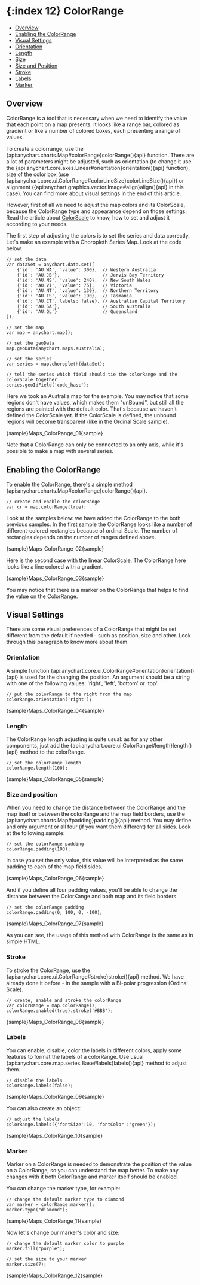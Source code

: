 {:index 12}
ColorRange
==========

* [Overview](#overview)
* [Enabling the ColorRange](#enabling_the_colorrange)
* [Visual Settings](#visual_settings)
 * [Orientation](#orientation)
 * [Length](#length)
 * [Size](#size)
 * [Size and Position](#size_and_position)
 * [Stroke](#stroke)
 * [Labels](#labels)
 * [Marker](#marker)
 
 
## Overview
 
ColorRange is a tool that is necessary when we need to identify the value that each point on a map presents. It looks like a range bar, colored as gradient 
or like a number of colored boxes, each presenting a range of values.
 
To create a colorrange, use the {api:anychart.charts.Map#colorRange}colorRange(){api} function. There are a lot of parameters might be adjusted, such as orientation
(to change it use the {api:anychart.core.axes.Linear#orientation}orientation(){api} function), size of the color box (use {api:anychart.core.ui.ColorRange#colorLineSize}colorLineSize(){api}) or alignment ({api:anychart.graphics.vector.Image#align}align(){api} in this case). You can find more about visual settings in the end of this article.

However, first of all we need to adjust the map colors and its ColorScale, because the ColorRange type and appearance depend on those settings. Read the article about [ColorScale](./Scales) to know, how to set and adjust it according to your needs.

The first step of adjusting the colors is to set the series and data correctly. Let's make an example with a Choropleth Series Map. Look at the code below.

```
// set the data
var dataSet = anychart.data.set([
    {'id': 'AU.WA', 'value': 300},  // Western Australia
    {'id': 'AU.JB'},                // Jervis Bay Territory
    {'id': 'AU.NS', 'value': 240},  // New South Wales
    {'id': 'AU.VI', 'value': 75},   // Victoria
    {'id': 'AU.NT', 'value': 130},  // Northern Territory
    {'id': 'AU.TS', 'value': 190},  // Tasmania
    {'id': 'AU.CT', labels: false}, // Australian Capital Territory
    {'id': 'AU.SA'},                // South Australia
    {'id': 'AU.QL'}                 // Queensland
]);
	
// set the map
var map = anychart.map();

// set the geoData
map.geoData(anychart.maps.australia);
	
// set the series
var series = map.choropleth(dataSet);
	
// tell the series which field should tie the colorRange and the colorScale together
series.geoIdField('code_hasc');
```

Here we took an Australia map for the example. You may notice that some regions don't have values, which makes them "unBound", but still all the regions are painted with the default color. That's because we haven't defined the ColorScale yet. If the ColorScale is defined, the unbound regions will become transparent (like in the Ordinal Scale sample).

{sample}Maps\_ColorRange\_01{sample}

Note that a ColorRange can only be connected to an only axis, while it's possible to make a map with several series.
 
 
## Enabling the ColorRange

To enable the ColorRange, there's a simple method {api:anychart.charts.Map#colorRange}colorRange(){api}.

```
// create and enable the colorRange
var cr = map.colorRange(true);
```
	
Look at the samples below: we have added the ColorRange to the both previous samples. In the first sample the ColorRange looks like a number of different-colored rectangles because of ordinal Scale. The number of rectangles depends on the number of ranges defined above.

{sample}Maps\_ColorRange\_02{sample}

Here is the second case with the linear ColorScale. The ColorRange here looks like a line colored with a gradient.

{sample}Maps\_ColorRange\_03{sample}

You may notice that there is a marker on the ColorRange that helps to find the value on the ColorRange.
 

## Visual Settings

There are some visual preferences of a ColorRange that might be set different from the default if needed - such as position, size and other. Look through this paragraph to know more about them.

### Orientation

A simple function {api:anychart.core.ui.ColorRange#orientation}orientation(){api} is used for the changing the position. An argument should be a string with one of the following values: 'right', 'left', 'bottom' or 'top'.

```
// put the colorRange to the right from the map
colorRange.orientation('right');
```

{sample}Maps\_ColorRange\_04{sample}

### Length

The ColorRange length adjusting is quite usual: as for any other components, just add the {api:anychart.core.ui.ColorRange#length}length(){api} method to the colorRange.

```
// set the colorRange length
colorRange.length(100);
```

{sample}Maps\_ColorRange\_05{sample}

### Size and position

When you need to change the distance between the ColorRange and the map itself or between the colorRange and the map field borders, use the {api:anychart.charts.Map#padding}padding(){api} method.
You may define and only argument or all four (if you want them different) for all sides. Look at the following sample:

```
// set the colorRange padding
colorRange.padding(100);
```

In case you set the only value, this value will be interpreted as the same padding to each of the map field sides.

{sample}Maps\_ColorRange\_06{sample}

And if you define all four padding values, you'll be able to change the distance between the ColorKange and both map and its field borders.

```
// set the colorRange padding
colorRange.padding(0, 100, 0, -100);
```

{sample}Maps\_ColorRange\_07{sample}

As you can see, the usage of this method with ColorRange is the same as in simple HTML.

### Stroke 

To stroke the ColorRange, use the {api:anychart.core.ui.ColorRange#stroke}stroke(){api} method. We have already done it before - in the sample with a Bi-polar progression (Ordinal Scale).

```
// create, enable and stroke the colorRange
var colorRange = map.colorRange();
colorRange.enabled(true).stroke('#BBB');
```

{sample}Maps\_ColorRange\_08{sample}


### Labels

You can enable, disable, color the labels in different colors, apply some features to format the labels of a colorRange. Use usual {api:anychart.core.map.series.Base#labels}labels(){api} method to adjust them.

```
// disable the labels
colorRange.labels(false);
```

{sample}Maps\_ColorRange\_09{sample}

You can also create an object:

```
// adjust the labels
colorRange.labels({'fontSize':10, 'fontColor':'green'});
```

{sample}Maps\_ColorRange\_10{sample}

### Marker

Marker on a ColorRange is needed to demonstrate the position of the value on a ColorRange, so you can understand the map better. To make any changes with it both ColorRange and marker itself should be enabled.

You can change the marker type, for example:

```
// change the default marker type to diamond
var marker = colorRange.marker();
marker.type("diamond");
```

{sample}Maps\_ColorRange\_11{sample}

Now let's change our marker's color and size:

```
// change the default marker color to purple
marker.fill("purple");

// set the size to your marker
marker.size(7);
```

{sample}Maps\_ColorRange\_12{sample}
	
	
	
